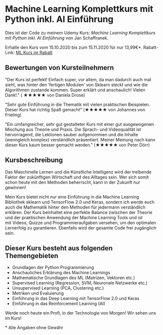 # Machine Learning Komplettkurs mit Python inkl. AI Einführung

Dies ist der Code zu meinem Udemy Kurs:
*Machine Learning Komplettkurs mit Python inkl. AI Einführung* von Jan Schaffranek.

Erhalte den Kurs vom 15.10.2020 bis zum 15.11.2020 für nur 13,99€*.
Rabatt-Link: [ML Kurs im Rabatt](https://www.udemy.com/course/machine-learning-grundlagen-mit-python-inkl-ai-einfuhrung/?couponCode=FRANNECK_OCT_2020)

## Bewertungen von Kursteilnehmern

"Der Kurs ist perfekt! Einfach super, vor allem, da man dadurch auch mal sieht, was hinter den 'fertigen Modulen' von Sklearn steckt und wie die Algorithmen zustande kommen. Super erklärt und anschaulich! Vielen Dank!." ( ★★★★★ von  Daniela Drose)

"Sehr gute Einführung in die Thematik mit vielen praktischen Beispielen. Dieser Kurs hat richtig Spaß gemacht" (★★★★★ von Johannes von Frieling)

"Ein umfangreicher, sehr gut gestalteter Kurs mit einer gut ausgewogenen Mischung aus Theorie und Praxis. Die Sprach- und Videoqualität ist hervorragend, die Lektionen sauber aufgenommen und die Inhalte (wenngleich komplex) verständlich präsentiert. Meiner Meinung nach kann dieser Kurs kaum besser gemacht werden."  (★★★★★ von Peter Dörr)

## Kursbeschreibung

Das Maschinelle Lernen und die Künstliche Intelligenz wird der treibende Faktor der zukünftigen Wirtschaft und des Alltages sein.
Wer sich somit schon heute mit den Methoden beherrscht, kann in der Zukunft nur gewinnen!

Mein Kurs bietet nicht nur eine Einführung in die Machine Learning Bibliothek sklearn und TensorFlow 2.0 und Keras, sondern ich werde euch auch die Mathematik hinter den Methoden für jedermann verständlich erklären.
Der Kurs beinhaltet eine perfekte Balance zwischen der Theorie und der praktischen Anwendung der Machine Learning Tools und ist mit Videos, Quizze und Programmieraufgaben versehen, um den optimalen Lernerfolg zu garantieren.
Ebenfalls wird der gesamte Code frei zugänglich sein.

## Dieser Kurs besteht aus folgenden Themengebieten

- Grundlagen der Python Programmierung
- Anschauliches Erklärung des Machine Learnings
- Mathematische Grundlagen des ML (Matrizen, Vektoren etc.)
- Supervised Learning (Regression, SVM, Neuronale Netzwerke etc.)
- Unsupervised Learning (PCA, Clustering etc.)
- Metriken und Evaluierung
- Einführung in das Deep Learning mit TensorFlow 2.0 und Keras
- Einführung in das Reinforcement Learning (AI)

Werde noch heute ein Profi, in der Technologie von Morgen!
Wir sehen uns im Kurs!


\* Alle Angaben ohne Gewähr